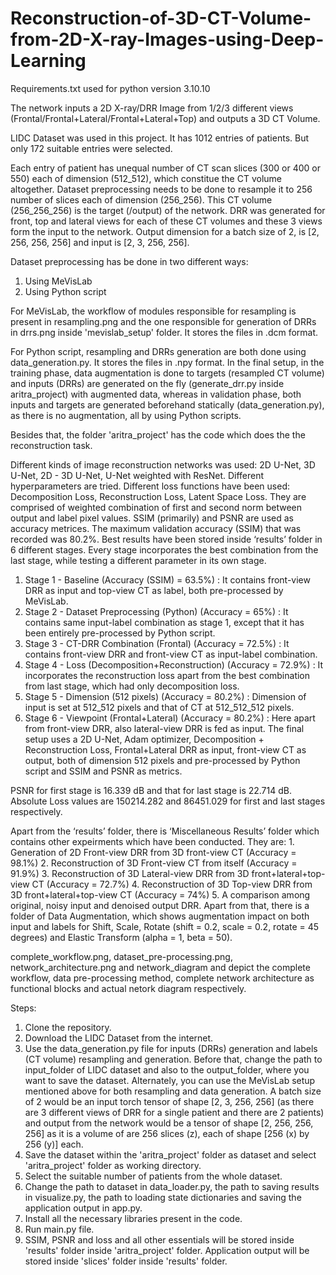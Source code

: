 # Reconstruction-of-3D-CT-Volume-from-2D-X-ray-Images-using-Deep-Learning

Requirements.txt used for python version 3.10.10

The network inputs a 2D X-ray/DRR Image from 1/2/3 different views (Frontal/Frontal+Lateral/Frontal+Lateral+Top) and outputs a 3D CT Volume.

LIDC Dataset was used in this project. It has 1012 entries of patients. But only 172 suitable entries were selected.

Each entry of patient has unequal number of CT scan slices (300 or 400 or 550) each of dimension (512_512), which constitue the CT volume altogether. Dataset preprocessing needs to be 
done to resample it to 256 number of slices each of dimension (256_256). This CT volume (256_256_256) is the target (/output) of the network. DRR was generated for front, top
and lateral views for each of these CT volumes and these 3 views form the input to the network. Output dimension for a batch size of 2, is [2, 256, 256, 256] and input is [2, 3, 256, 256].

Dataset preprocessing has be done in two different ways:
1. Using MeVisLab
2. Using Python script

For MeVisLab, the workflow of modules responsible for resampling is present in resampling.png and the one responsible for generation of DRRs in drrs.png inside 'mevislab_setup' folder. It stores the files in .dcm format.

For Python script, resampling and DRRs generation are both done using data_generation.py. It stores the files in .npy format.
In the final setup, in the training phase, data augmentation is done to targets (resampled CT volume) and inputs (DRRs) are generated on the fly (generate_drr.py inside aritra_project) with augmented data, whereas in validation phase,
both inputs and targets are generated beforehand statically (data_generation.py), as there is no augmentation, all by using Python scripts.

Besides that, the folder 'aritra_project' has the code which does the the reconstruction task.

Different kinds of image reconstruction networks was used: 2D U-Net, 3D U-Net, 2D - 3D U-Net, U-Net weighted with ResNet. Different hyperparameters are tried. Different loss functions have been used:
Decomposition Loss, Reconstruction Loss, Latent Space Loss. They are comprised of weighted combination of first and second norm between output and label pixel values. SSIM (primarily) and PSNR are used as accuracy metrices. 
The maximum validation accuracy (SSIM) that was recorded was 80.2%. 
Best results have been stored inside ‘results’ folder in 6 different stages. Every stage incorporates the best combination from the last stage, while testing a different parameter in its own stage.
 1. Stage 1 - Baseline (Accuracy (SSIM) = 63.5%) : It contains front-view DRR as input and top-view CT as label, both pre-processed by MeVisLab. 
2. Stage 2 - Dataset Preprocessing (Python) (Accuracy = 65%) : It contains same input-label combination as stage 1, except that it has been entirely pre-processed by Python script.
3. Stage 3 - CT-DRR Combination (Frontal) (Accuracy = 72.5%) : It contains front-view DRR and front-view CT as input-label combination.
4. Stage 4 - Loss (Decomposition+Reconstruction) (Accuracy = 72.9%) : It incorporates the reconstruction loss apart from the best combination from last stage, which had only decomposition loss.
5. Stage 5 - Dimension (512 pixels) (Accuracy = 80.2%) : Dimension of input is set at 512_512 pixels and that of CT at 512_512_512 pixels.
6. Stage 6 - Viewpoint (Frontal+Lateral) (Accuracy = 80.2%) : Here apart from front-view DRR, also lateral-view DRR is fed as input.
The final setup uses a 2D U-Net, Adam optimizer, Decomposition + Reconstruction Loss, Frontal+Lateral DRR as input, front-view CT as output, both of dimension 512 pixels and pre-processed by Python script and SSIM and PSNR as metrics. 

PSNR for first stage is 16.339 dB and that for last stage is 22.714 dB. Absolute Loss values are 150214.282 and 86451.029 for first and last stages respectively. 

Apart from the ‘results’ folder, there is ‘Miscellaneous Results’ folder which contains other expeirments which have been conducted. They are:
	1.	Generation of 2D Front-view DRR from 3D front-view CT (Accuracy = 98.1%)
	2.	Reconstruction of 3D Front-view CT from itself (Accuracy = 91.9%)
	3.	Reconstruction of 3D Lateral-view DRR from 3D front+lateral+top-view CT (Accuracy = 72.7%)
	4.	Reconstruction of 3D Top-view DRR from 3D front+lateral+top-view CT (Accuracy = 74%)
	5.      A comparison among original, noisy input and denoised output DRR.
Apart from that, there is a folder of Data Augmentation, which shows augmentation impact on both input and labels for Shift, Scale, Rotate (shift = 0.2, scale = 0.2, rotate = 45 degrees) and Elastic Transform (alpha = 1, beta = 50).

complete_workflow.png, dataset_pre-processing.png, network_architecture.png and network_diagram and depict the complete workflow, data pre-processing method, complete network architecture as functional blocks and actual netork diagram respectively.


Steps:

1. Clone the repository. 
2. Download the LIDC Dataset from the internet.
3. Use the data_generation.py file for inputs (DRRs) generation and labels (CT volume) resampling and generation. Before that, change the path to input_folder of LIDC dataset and also to the output_folder, where you want to save the dataset. Alternately, you can use the MeVisLab setup mentioned above for both resampling and data generation. A batch size of 2 would be an input torch tensor of shape [2, 3, 256, 256] (as there are 3 different views of DRR for a single patient and there are 2 patients) and output from the network would be a tensor of shape [2, 256, 256, 256] as it is a volume of are 256 slices (z), each of shape [256 (x) by 256 (y)] each.
4. Save the dataset within the 'aritra_project' folder as dataset and select 'aritra_project' folder as working directory.
5. Select the suitable number of patients from the whole dataset.
6. Change the path to dataset in data_loader.py, the path to saving results in visualize.py, the path to loading state dictionaries and saving the application output in app.py.
7. Install all the necessary libraries present in the code.
8. Run main.py file.
9. SSIM, PSNR and loss and all other essentials will be stored inside 'results' folder inside 'aritra_project' folder. Application output will be stored inside 'slices' folder inside 'results' folder.







